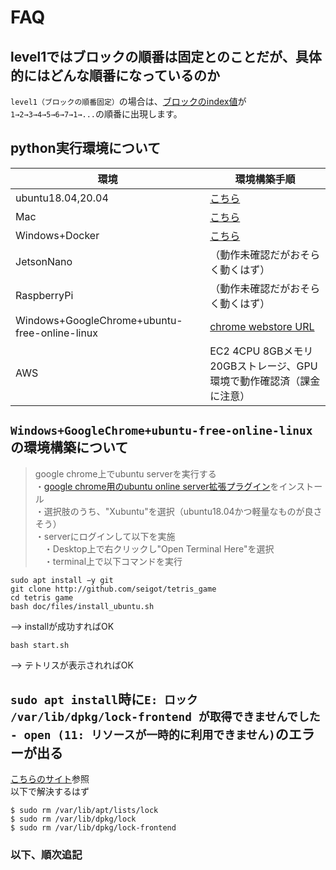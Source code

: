 # FAQ

## level1ではブロックの順番は固定とのことだが、具体的にはどんな順番になっているのか
`level1（ブロックの順番固定）`の場合は、[ブロックのindex値](https://github.com/seigot/tetris_game/blob/master/doc/files/block_controller.md#ブロック情報)が`1→2→3→4→5→6→7→1→...`の順番に出現します。

## python実行環境について

|  環境  |  環境構築手順  |
| ---- | ---- |
|  ubuntu18.04,20.04  |  [こちら](https://github.com/seigot/tetris_game/blob/master/doc/files/install_ubuntu.md)  |
|  Mac  |  [こちら](https://github.com/seigot/tetris_game/blob/master/doc/files/install_mac.md)  |
|  Windows+Docker  |  [こちら](https://github.com/seigot/tetris_game/blob/master/docker/README.md)  |
|  JetsonNano  |  （動作未確認だがおそらく動くはず）  |
|  RaspberryPi  |  （動作未確認だがおそらく動くはず）  |
|  Windows+GoogleChrome+ubuntu-free-online-linux  |  [chrome webstore URL](https://chrome.google.com/webstore/detail/ubuntu-free-online-linux/pmaonbjcobmgkemldgcedmpbmmncpbgi?hl=ja)  |
|  AWS  |  EC2 4CPU 8GBメモリ 20GBストレージ、GPU環境で動作確認済（課金に注意）  |

## `Windows+GoogleChrome+ubuntu-free-online-linux`の環境構築について

>google chrome上でubuntu serverを実行する<br>
・[google chrome用のubuntu online server拡張プラグイン](https://chrome.google.com/webstore/detail/ubuntu-free-online-linux/pmaonbjcobmgkemldgcedmpbmmncpbgi)をインストール<br>
・選択肢のうち、"Xubuntu"を選択（ubuntu18.04かつ軽量なものが良さそう）<br>
・serverにログインして以下を実施<br>
　・Desktop上で右クリックし"Open Terminal Here"を選択<br>
　・terminal上で以下コマンドを実行<br>
```
sudo apt install −y git
git clone http://github.com/seigot/tetris_game
cd tetris game
bash doc/files/install_ubuntu.sh
```
  
--> installが成功すればOK

```
bash start.sh
```

--> テトリスが表示されればOK

## `sudo apt install`時に`E: ロック /var/lib/dpkg/lock-frontend が取得できませんでした - open (11: リソースが一時的に利用できません)`のエラーが出る

[こちらのサイト](https://marginalia.hatenablog.com/entry/2019/07/03/133854)参照<br>
以下で解決するはず

```
$ sudo rm /var/lib/apt/lists/lock
$ sudo rm /var/lib/dpkg/lock
$ sudo rm /var/lib/dpkg/lock-frontend
```

### 以下、順次追記
